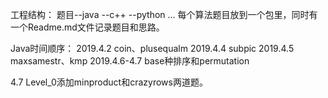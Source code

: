 工程结构：
题目--java
   --c++
   --python
   ...
每个算法题目放到一个包里，同时有一个Readme.md文件记录题目和思路。   


Java时间顺序：
2019.4.2 coin、plusequalm
2019.4.4 subpic
2019.4.5 maxsamestr、kmp
2019.4.6-4.7 base种排序和permutation

4.7  Level_0添加minproduct和crazyrows两道题。
